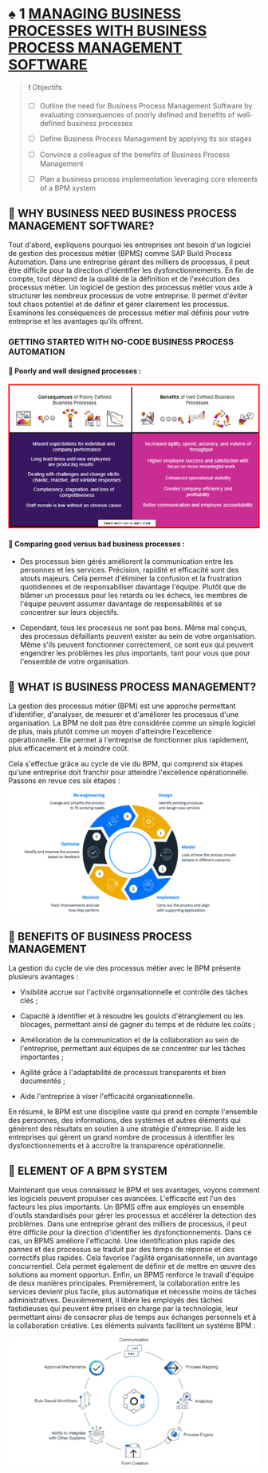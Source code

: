 # ♠ 1 [MANAGING BUSINESS PROCESSES WITH BUSINESS PROCESS MANAGEMENT SOFTWARE](https://learning.sap.com/learning-journeys/create-processes-and-automations-with-sap-build-process-automation/managing-business-processes-with-business-process-management-software_a821bfc8-6a73-4c1b-9000-98e8d9bd1680)

> :exclamation: Objectifs
>
> - [ ] Outline the need for Business Process Management Software by evaluating consequences of poorly defined and benefits of well-defined business processes
>
> - [ ] Define Business Process Management by applying its six stages
>
> - [ ] Convince a colleague of the benefits of Business Process Management
>
> - [ ] Plan a business process implementation leveraging core elements of a BPM system

## :closed_book: WHY BUSINESS NEED BUSINESS PROCESS MANAGEMENT SOFTWARE?

Tout d'abord, expliquons pourquoi les entreprises ont besoin d'un logiciel de gestion des processus métier (BPMS) comme SAP Build Process Automation. Dans une entreprise gérant des milliers de processus, il peut être difficile pour la direction d'identifier les dysfonctionnements. En fin de compte, tout dépend de la qualité de la définition et de l'exécution des processus métier. Un logiciel de gestion des processus métier vous aide à structurer les nombreux processus de votre entreprise. Il permet d'éviter tout chaos potentiel et de définir et gérer clairement les processus. Examinons les conséquences de processus métier mal définis pour votre entreprise et les avantages qu'ils offrent.

### GETTING STARTED WITH NO-CODE BUSINESS PROCESS AUTOMATION

#### :small_red_triangle_down: Poorly and well designed processes :

![](./RESSOURCES/No-Code_BusinessProcessAutomation.png)

#### :small_red_triangle_down: Comparing good versus bad business processes :

- Des processus bien gérés améliorent la communication entre les personnes et les services. Précision, rapidité et efficacité sont des atouts majeurs. Cela permet d'éliminer la confusion et la frustration quotidiennes et de responsabiliser davantage l'équipe. Plutôt que de blâmer un processus pour les retards ou les échecs, les membres de l'équipe peuvent assumer davantage de responsabilités et se concentrer sur leurs objectifs.

- Cependant, tous les processus ne sont pas bons. Même mal conçus, des processus défaillants peuvent exister au sein de votre organisation. Même s'ils peuvent fonctionner correctement, ce sont eux qui peuvent engendrer les problèmes les plus importants, tant pour vous que pour l'ensemble de votre organisation.

## :closed_book: WHAT IS BUSINESS PROCESS MANAGEMENT?

La gestion des processus métier (BPM) est une approche permettant d'identifier, d'analyser, de mesurer et d'améliorer les processus d'une organisation. La BPM ne doit pas être considérée comme un simple logiciel de plus, mais plutôt comme un moyen d'atteindre l'excellence opérationnelle. Elle permet à l'entreprise de fonctionner plus rapidement, plus efficacement et à moindre coût.

Cela s'effectue grâce au cycle de vie du BPM, qui comprend six étapes qu'une entreprise doit franchir pour atteindre l'excellence opérationnelle. Passons en revue ces six étapes :

![](./RESSOURCES/SPA400_02_U1L2_001.png)

## :closed_book: BENEFITS OF BUSINESS PROCESS MANAGEMENT

La gestion du cycle de vie des processus métier avec le BPM présente plusieurs avantages :

- Visibilité accrue sur l'activité organisationnelle et contrôle des tâches clés ;

- Capacité à identifier et à résoudre les goulots d'étranglement ou les blocages, permettant ainsi de gagner du temps et de réduire les coûts ;

- Amélioration de la communication et de la collaboration au sein de l'entreprise, permettant aux équipes de se concentrer sur les tâches importantes ;

- Agilité grâce à l'adaptabilité de processus transparents et bien documentés ;

- Aide l'entreprise à viser l'efficacité organisationnelle.

En résumé, le BPM est une discipline vaste qui prend en compte l'ensemble des personnes, des informations, des systèmes et autres éléments qui génèrent des résultats en soutien à une stratégie d'entreprise. Il aide les entreprises qui gèrent un grand nombre de processus à identifier les dysfonctionnements et à accroître la transparence opérationnelle.

## :closed_book: ELEMENT OF A BPM SYSTEM

Maintenant que vous connaissez le BPM et ses avantages, voyons comment les logiciels peuvent propulser ces avancées. L'efficacité est l'un des facteurs les plus importants. Un BPMS offre aux employés un ensemble d'outils standardisés pour gérer les processus et accélérer la détection des problèmes. Dans une entreprise gérant des milliers de processus, il peut être difficile pour la direction d'identifier les dysfonctionnements. Dans ce cas, un BPMS améliore l'efficacité. Une identification plus rapide des pannes et des processus se traduit par des temps de réponse et des correctifs plus rapides. Cela favorise l'agilité organisationnelle, un avantage concurrentiel. Cela permet également de définir et de mettre en œuvre des solutions au moment opportun. Enfin, un BPMS renforce le travail d'équipe de deux manières principales. Premièrement, la collaboration entre les services devient plus facile, plus automatique et nécessite moins de tâches administratives. Deuxièmement, il libère les employés des tâches fastidieuses qui peuvent être prises en charge par la technologie, leur permettant ainsi de consacrer plus de temps aux échanges personnels et à la collaboration créative. Les éléments suivants facilitent un système BPM :

![](./RESSOURCES/SPA400_02_U1L2_002.png)
